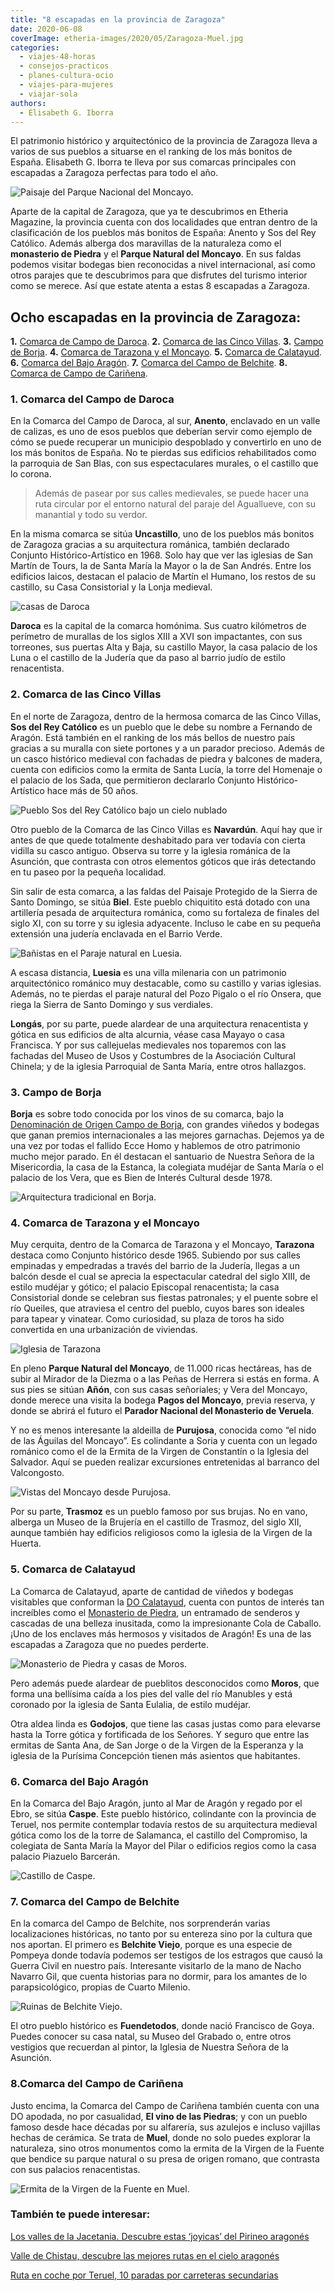 ```yaml
---
title: "8 escapadas en la provincia de Zaragoza"
date: 2020-06-08
coverImage: etheria-images/2020/05/Zaragoza-Muel.jpg
categories: 
  - viajes-48-horas
  - consejos-practicos
  - planes-cultura-ocio
  - viajes-para-mujeres
  - viajar-sola
authors: 
  - Elisabeth G. Iborra
---
```


El patrimonio histórico y arquitectónico de la provincia de Zaragoza lleva a varios de 
sus pueblos a situarse en el ranking de los más bonitos de España. Elisabeth G. Iborra 
te lleva por sus comarcas principales con escapadas a Zaragoza perfectas para todo el 
año. 

![Paisaje del Parque Nacional del Moncayo.](etheria-images/2020/05/Zaragoza-moncayo.jpg "Paisaje del Parque Nacional del Moncayo.")

Aparte de la capital de Zaragoza, que ya te descubrimos en Etheria Magazine, la 
provincia cuenta con dos localidades que entran dentro de la clasificación de los 
pueblos más bonitos de España: Anento y Sos del Rey Católico. Además alberga dos 
maravillas de la naturaleza como el **monasterio de Piedra** y el **Parque Natural del 
Moncayo**. En sus faldas podemos visitar bodegas bien reconocidas a nivel internacional, 
así como otros parajes que te descubrimos para que disfrutes del turismo interior como 
se merece. Así que estate atenta a estas 8 escapadas a Zaragoza. 

## Ocho escapadas en la provincia de Zaragoza:

**1\.** [Comarca de Campo de Daroca](#Campo-Daroca). **2.** [Comarca de las Cinco 
Villas](#Cinco-Villas). **3.** [Campo de Borja](#Campo-Borja). **4\.** [Comarca de 
Tarazona y el Moncayo](#Tarazona-Moncayo). **5.** [Comarca de Calatayud](#Calatayud). 
**6.** [Comarca del Bajo Aragón](#Bajo-Aragón). **7.** [Comarca del Campo de 
Belchite](#Campo-Belchite). **8.** [Comarca de Campo de Cariñena](#Campo-Cariñena). 

### 1\. Comarca del Campo de Daroca

En la Comarca del Campo de Daroca, al sur, **Anento**, enclavado en un valle de calizas, 
es uno de esos pueblos que deberían servir como ejemplo de cómo se puede recuperar un 
municipio despoblado y convertirlo en uno de los más bonitos de España. No te pierdas 
sus edificios rehabilitados como la parroquia de San Blas, con sus espectaculares 
murales, o el castillo que lo corona. 

> Además de pasear por sus calles medievales, se puede hacer una ruta circular por el 
> entorno natural del paraje del Aguallueve, con su manantial y todo su verdor. 

En la misma comarca se sitúa **Uncastillo**, uno de los pueblos más bonitos de Zaragoza 
gracias a su arquitectura románica, también declarado Conjunto Histórico-Artí­stico en 
1968. Solo hay que ver las iglesias de San Martín de Tours, la de Santa Marí­a la Mayor 
o la de San Andrés. Entre los edificios laicos, destacan el palacio de Martí­n el 
Humano, los restos de su castillo, su Casa Consistorial y la Lonja medieval. 

![casas de Daroca](etheria-images/2020/05/Zaragoza-Daroca.jpg "Daroca.")

**Daroca** es la capital de la comarca homónima. Sus cuatro kilómetros de perí­metro de 
murallas de los siglos XIII a XVI son impactantes, con sus torreones, sus puertas Alta y 
Baja, su castillo Mayor, la casa palacio de los Luna o el castillo de la Judería que da 
paso al barrio judío de estilo renacentista. 

### 2\. Comarca de las Cinco Villas

En el norte de Zaragoza, dentro de la hermosa comarca de las Cinco Villas, **Sos del Rey 
Católico** es un pueblo que le debe su nombre a Fernando de Aragón. Está también en el 
ranking de los más bellos de nuestro paí­s gracias a su muralla con siete portones y a 
un parador precioso. Además de un casco histórico medieval con fachadas de piedra y 
balcones de madera, cuenta con edificios como la ermita de Santa Lucía, la torre del 
Homenaje o el palacio de los Sada, que permitieron declararlo Conjunto 
Histórico-Artístico hace más de 50 años. 

![Pueblo Sos del Rey Católico bajo un cielo nublado](etheria-images/2020/05/Zaragoza-sos-del-rey-catolico.jpg "Sos del Rey Católico.")

Otro pueblo de la Comarca de las Cinco Villas es **Navardún**. Aquí hay que ir antes de 
que quede totalmente deshabitado para ver todaví­a con cierta vidilla su casco antiguo. 
Observa su torre y la iglesia románica de la Asunción, que contrasta con otros elementos 
góticos que irás detectando en tu paseo por la pequeña localidad. 

Sin salir de esta comarca, a las faldas del Paisaje Protegido de la Sierra de Santo 
Domingo, se sitúa **Biel**. Este pueblo chiquitito está dotado con una artillerí­a 
pesada de arquitectura románica, como su fortaleza de finales del siglo XI, con su torre 
y su iglesia adyacente. Incluso le cabe en su pequeña extensión una judería enclavada en 
el Barrio Verde. 

![Bañistas en el Paraje natural en Luesia.](etheria-images/2020/05/Zaragoza-Luesia.jpg "Paraje natural en Luesia. © Turismo de Zaragoza")

A escasa distancia, **Luesia** es una villa milenaria con un patrimonio arquitectónico 
románico muy destacable, como su castillo y varias iglesias. Además, no te pierdas el 
paraje natural del Pozo Pigalo o el rí­o Onsera, que riega la Sierra de Santo Domingo y 
sus verdiales. 

**Longás**, por su parte, puede alardear de una arquitectura renacentista y gótica en 
sus edificios de alta alcurnia, véase casa Mayayo o casa Francisca. Y por sus 
callejuelas medievales nos toparemos con las fachadas del Museo de Usos y Costumbres de 
la Asociación Cultural Chinela; y de la iglesia Parroquial de Santa María, entre otros 
hallazgos. 

### 3\. Campo de Borja

**Borja** es sobre todo conocida por los vinos de su comarca, bajo la [Denominación de 
Origen Campo de Borja](http://docampodeborja.com), con grandes viñedos y bodegas que 
ganan premios internacionales a las mejores garnachas. Dejemos ya de una vez por todas 
el fallido Ecce Homo y hablemos de otro patrimonio mucho mejor parado. En él destacan el 
santuario de Nuestra Señora de la Misericordia, la casa de la Estanca, la colegiata 
mudéjar de Santa María o el palacio de los Vera, que es Bien de Interés Cultural desde 
1978. 

![Arquitectura tradicional en Borja.](etheria-images/2020/05/Zaragoza-Borja.jpg "Borja. © Turismo de Zaragoza")

### 4\. Comarca de Tarazona y el Moncayo

Muy cerquita, dentro de la Comarca de Tarazona y el Moncayo, **Tarazona** destaca como 
Conjunto histórico desde 1965. Subiendo por sus calles empinadas y empedradas a través 
del barrio de la Juderí­a, llegas a un balcón desde el cual se aprecia la espectacular 
catedral del siglo XIII, de estilo mudéjar y gótico; el palacio Episcopal renacentista; 
la casa Consistorial donde se celebran sus fiestas patronales; y el puente sobre el rí­o 
Queiles, que atraviesa el centro del pueblo, cuyos bares son ideales para tapear y 
vinatear. Como curiosidad, su plaza de toros ha sido convertida en una urbanización de 
viviendas. 

![Iglesia de Tarazona](etheria-images/2020/05/Zaragoza-Tarazona.jpg "Tarazona.")

En pleno **Parque Natural del Moncayo**, de 11.000 ricas hectáreas, has de subir al 
Mirador de la Diezma o a las Peñas de Herrera si estás en forma. A sus pies se sitúan 
**Añón**, con sus casas señoriales; y Vera del Moncayo, donde merece una visita la 
bodega **Pagos del Moncayo**, previa reserva, y donde se abrirá el futuro el **Parador 
Nacional del Monasterio de Veruela**. 

Y no es menos interesante la aldeilla de **Purujosa**, conocida como “el nido de las 
Águilas del Moncayo”. Es colindante a Soria y cuenta con un legado románico como el de 
la Ermita de la Virgen de Constantín o la Iglesia del Salvador. Aquí se pueden realizar 
excursiones entretenidas al barranco del Valcongosto. 

![Vistas del Moncayo desde Purujosa.](etheria-images/2020/05/Zaragoza-moncayo-cara-oculta.jpg "El Moncayo desde Purujosa. © Turismo de Zaragoza")

Por su parte, **Trasmoz** es un pueblo famoso por sus brujas. No en vano, alberga un 
Museo de la Brujería en el castillo de Trasmoz, del siglo XII, aunque también hay 
edificios religiosos como la iglesia de la Virgen de la Huerta. 

### 5\. Comarca de Calatayud

La Comarca de Calatayud, aparte de cantidad de viñedos y bodegas visitables que 
conforman la [DO Calatayud](http://www.docalatayud.com), cuenta con puntos de interés 
tan increíbles como el [Monasterio de Piedra](https://monasteriopiedra.com), un 
entramado de senderos y cascadas de una belleza inusitada, como la impresionante Cola de 
Caballo. ¡Uno de los enclaves más hermosos y visitados de Aragón! Es una de las 
escapadas a Zaragoza que no puedes perderte. 

![Monasterio de Piedra y casas de Moros.](etheria-images/2020/05/Zaragoza-monasterio-piedra-moros.jpg "Monasterio de Piedra y Moros.")

Pero además puede alardear de pueblitos desconocidos como **Moros**, que forma una 
bellí­sima caí­da a los pies del valle del rí­o Manubles y está coronado por la iglesia 
de Santa Eulalia, de estilo mudéjar. 

Otra aldea linda es **Godojos**, que tiene las casas justas como para elevarse hasta la 
Torre gótica y fortificada de los Señores. Y seguro que entre las ermitas de Santa Ana, 
de San Jorge o de la Virgen de la Esperanza y la iglesia de la Purí­sima Concepción 
tienen más asientos que habitantes. 

### 6\. Comarca del Bajo Aragón

En la Comarca del Bajo Aragón, junto al Mar de Aragón y regado por el Ebro, se sitúa 
**Caspe**. Este pueblo histórico, colindante con la provincia de Teruel, nos permite 
contemplar todavía restos de su arquitectura medieval gótica como los de la torre de 
Salamanca, el castillo del Compromiso, la colegiata de Santa María la Mayor del Pilar o 
edificios regios como la casa palacio Piazuelo Barcerán. 

![Castillo de Caspe.](etheria-images/2020/05/Zaragoza-Caspe.jpg "Castillo de Caspe. © Turismo de Zaragoza")

### 7\. Comarca del Campo de Belchite

En la comarca del Campo de Belchite, nos sorprenderán varias localizaciones históricas, 
no tanto por su entereza sino por la cultura que nos aportan. El primero es **Belchite 
Viejo**, porque es una especie de Pompeya donde todavía podemos ser testigos de los 
estragos que causó la Guerra Civil en nuestro país. Interesante visitarlo de la mano de 
Nacho Navarro Gil, que cuenta historias para no dormir, para los amantes de lo 
parapsicológico, propias de Cuarto Milenio. 

![Ruinas de Belchite Viejo.](etheria-images/2020/05/Zaragoza-belchite-viejo.jpg "Belchite Viejo. © Turismo de Zaragoza")

El otro pueblo histórico es **Fuendetodos**, donde nació Francisco de Goya. Puedes 
conocer su casa natal, su Museo del Grabado o, entre otros vestigios que recuerdan al 
pintor, la Iglesia de Nuestra Señora de la Asunción. 

### 8.Comarca del Campo de Cariñena

Justo encima, la Comarca del Campo de Cariñena también cuenta con una DO apodada, no por 
casualidad, **El vino de las Piedras**; y con un pueblo famoso desde hace décadas por su 
alfarería, sus azulejos e incluso vajillas hechas de cerámica. Se trata de **Muel**, 
donde no solo puedes explorar la naturaleza, sino otros monumentos como la ermita de la 
Virgen de la Fuente que bendice su parque natural o su presa de origen romano, que 
contrasta con sus palacios renacentistas. 

![Ermita de la Virgen de la Fuente en Muel.](etheria-images/2020/05/Zaragoza-Muel.jpg "Ermita de la Virgen de la Fuente en Muel. © Turismo de Zaragoza")

### También te puede interesar:

[Los valles de la Jacetania. Descubre estas ‘joyicas’ del Pirineo 
aragonés](https://etheriamagazine.com/2019/09/25/viaja-sola-a-los-valles-de-la-jacetania-huesca/) 

[Valle de Chistau, descubre las mejores rutas en el cielo 
aragonés](https://etheriamagazine.com/2021/12/07/valle-de-chistau-huesca/) 

[Ruta en coche por Teruel, 10 paradas por carreteras 
secundarias](https://etheriamagazine.com/2021/10/12/ruta-en-coche-por-teruel/)
